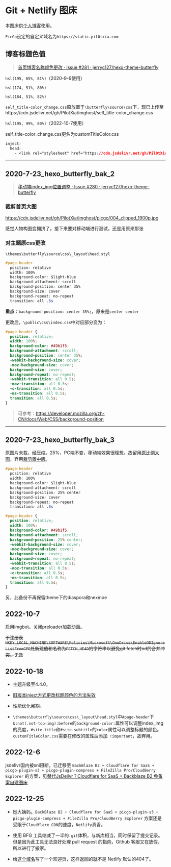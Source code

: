 # Git + Netlify 图床

本图床供[个人博客](https://www.pil0txia.com)使用。

`PicGo`设定的自定义域名为`https://static.pil0txia.com`

## 博客标题色值

>[首页博客名称颜色更改 · Issue #281 · jerryc127/hexo-theme-butterfly](https://github.com/jerryc127/hexo-theme-butterfly/issues/281)

`hsl(195, 65%, 81%)`（2020-9-9使用）

`hsl(174, 51%, 80%)`

`hsl(184, 51%, 82%)`

`self_title-color_change.css`原放置于`\butterfly\source\css`下，现已上传至https://cdn.jsdelivr.net/gh/PilotXia/imghost/self_title-color_change.css

`hsl(195, 99%, 80%)`（2022-10-7使用）

self_title-color_change.css更名为customTitleColor.css

```css
inject:
  head:
    - <link rel="stylesheet" href="https://cdn.jsdelivr.net/gh/Pil0tXia/imghost/customTitleColor.css">
```

***

## 2020-7-23_hexo_butterfly_bak_2

>[移动端index_img位置调整 · Issue #280 · jerryc127/hexo-theme-butterfly](https://github.com/jerryc127/hexo-theme-butterfly/issues/280)

### 裁剪首页大图

https://cdn.jsdelivr.net/gh/PilotXia/imghost/picgo/004_clipped_1900p.jpg

感觉人物构图变拥挤了。接下来要对移动端进行测试，还是用原来那张

### 对主题原css更改

`\themes\butterfly\source\css\_layout\head.styl`

```css
#page-header
  position: relative
  width: 100%
  background-color: $light-blue
  background-attachment: scroll
  background-position: center 35%
  background-size: cover
  background-repeat: no-repeat
  transition: all .5s
```

**重点**：`background-position: center 35%;`，原来是`center center`

更改后，`\public\css\index.css`中对应部分变为：

```css
#page-header {
  position: relative;
  width: 100%;
  background-color: #49b1f5;
  background-attachment: scroll;
  background-position: center 35%;
  -webkit-background-size: cover;
  -moz-background-size: cover;
  background-size: cover;
  background-repeat: no-repeat;
  -webkit-transition: all 0.5s;
  -moz-transition: all 0.5s;
  -o-transition: all 0.5s;
  -ms-transition: all 0.5s;
  transition: all 0.5s;
}
```

> 可参考：https://developer.mozilla.org/zh-CN/docs/Web/CSS/background-position

***

## 2020-7-23_hexo_butterfly_bak_3

原图片未裁，经压缩。25%，PC端不变，移动端效果很理想。故留用[原比例大图](https://cdn.jsdelivr.net/gh/Pil0tXia/imghost/picgo/004_clipped_1911p.jpg)，弃用[裁剪置中版](https://cdn.jsdelivr.net/gh/PilotXia/imghost/picgo/004_clipped_1900p.jpg)。

```css
#page-header
  position: relative
  width: 100%
  background-color: $light-blue
  background-attachment: scroll
  background-position: 25% center
  background-size: cover
  background-repeat: no-repeat
  transition: all .5s
```

```css
#page-header {
  position: relative;
  width: 100%;
  background-color: #49b1f5;
  background-attachment: scroll;
  background-position: 25% center;
  -webkit-background-size: cover;
  -moz-background-size: cover;
  background-size: cover;
  background-repeat: no-repeat;
  -webkit-transition: all 0.5s;
  -moz-transition: all 0.5s;
  -o-transition: all 0.5s;
  -ms-transition: all 0.5s;
  transition: all 0.5s;
}
```

另，此备份不再保留theme下的diaspora和nexmoe

## 2022-10-7

启用imgbot。关闭preloader加载动画。

~~于注册表`HKEY_LOCAL_MACHINE\SOFTWARE\Policies\Microsoft\OneDrive\EnableODIgnoreListFromGPO`处新建值和名称为`FETCH_HEAD`的字符串以避免git fetch时od的合并冲突。~~无效

## 2022-10-18

* 主题升级至4.4.0。

* [旧版本inject方式更改标题颜色的方法失效](https://github.com/jerryc127/hexo-theme-butterfly/discussions/1084)

* 性能优化~~阉割~~。

* `\themes\butterfly\source\css\_layout\head.styl`中`#page-header`下`&:not(.not-top-img):before`的`background-color:`属性可以调整index_img的亮度，`#site-title`和`#site-subtitle`的`color`属性可以调整标题的颜色。`customTitleColor.css`需要在修改的属性后添加` !important`，故弃用。

## 2022-12-6

jsdelivr国内被sni阻断，已迁移至 `BackBlaze B2 + Cloudflare for SaaS + picgo-plugin-s3 + picgo-plugin-compress + FileZilla Pro/CloudBerry Explorer` 的方案，见[替代JsDelivr？Cloudflare for SaaS + Backblaze B2 免备案自建图床](https://pil0txia.com/post/2022-12-06_cloudflare-for-saas-backblaze-b2/)

## 2022-12-25

- 她大姨妈。`BackBlaze B2 + Cloudflare for SaaS + picgo-plugin-s3 + picgo-plugin-compress + FileZilla Pro/CloudBerry Explorer` 方案还是受限于`Cloudflare CDN`的速度，`Netlify`真香。

- 使用 BFG 工具缩减了一半的`.git`体积，与新库相当，同时保留了提交记录。但是因为此工具无法良好处理 pull request 的指向，Github 客服又在放假，所以进行了搬家。

- 给[这个域名](https://static.pil0txia.com)写了一个欢迎页，这样返回的就不是 Netlify 默认的404了。